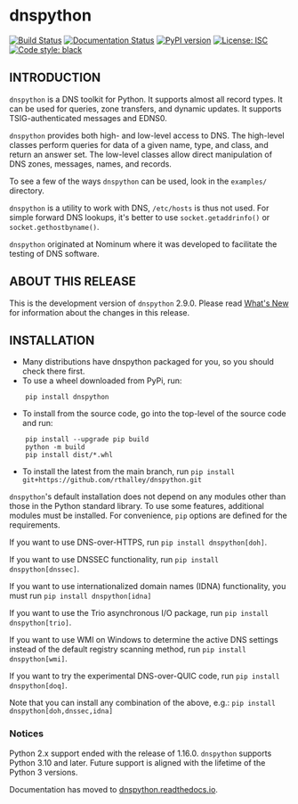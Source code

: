 # dnspython

[![Build Status](https://github.com/rthalley/dnspython/actions/workflows/ci.yml/badge.svg)](https://github.com/rthalley/dnspython/actions/)
[![Documentation Status](https://readthedocs.org/projects/dnspython/badge/?version=latest)](https://dnspython.readthedocs.io/en/latest/?badge=latest)
[![PyPI version](https://badge.fury.io/py/dnspython.svg)](https://badge.fury.io/py/dnspython)
[![License: ISC](https://img.shields.io/badge/License-ISC-brightgreen.svg)](https://opensource.org/licenses/ISC)
[![Code style: black](https://img.shields.io/badge/code%20style-black-000000.svg)](https://github.com/psf/black)

## INTRODUCTION

`dnspython` is a DNS toolkit for Python. It supports almost all record types. It
can be used for queries, zone transfers, and dynamic updates. It supports
TSIG-authenticated messages and EDNS0.

`dnspython` provides both high- and low-level access to DNS. The high-level
classes perform queries for data of a given name, type, and class, and return an
answer set. The low-level classes allow direct manipulation of DNS zones,
messages, names, and records.

To see a few of the ways `dnspython` can be used, look in the `examples/`
directory.

`dnspython` is a utility to work with DNS, `/etc/hosts` is thus not used. For
simple forward DNS lookups, it's better to use `socket.getaddrinfo()` or
`socket.gethostbyname()`.

`dnspython` originated at Nominum where it was developed to facilitate the
testing of DNS software.

## ABOUT THIS RELEASE

This is the development version of `dnspython` 2.9.0.
Please read
[What's New](https://dnspython.readthedocs.io/en/latest/whatsnew.html) for
information about the changes in this release.

## INSTALLATION

* Many distributions have dnspython packaged for you, so you should check there
  first.
* To use a wheel downloaded from PyPi, run:

```
    pip install dnspython
```

* To install from the source code, go into the top-level of the source code
  and run:

```
    pip install --upgrade pip build
    python -m build
    pip install dist/*.whl
```

* To install the latest from the main branch, run
`pip install git+https://github.com/rthalley/dnspython.git`

`dnspython`'s default installation does not depend on any modules other than
those in the Python standard library.  To use some features, additional modules
must be installed.  For convenience, `pip` options are defined for the
requirements.

If you want to use DNS-over-HTTPS, run
`pip install dnspython[doh]`.

If you want to use DNSSEC functionality, run
`pip install dnspython[dnssec]`.

If you want to use internationalized domain names (IDNA)
functionality, you must run
`pip install dnspython[idna]`

If you want to use the Trio asynchronous I/O package, run
`pip install dnspython[trio]`.

If you want to use WMI on Windows to determine the active DNS settings
instead of the default registry scanning method, run
`pip install dnspython[wmi]`.

If you want to try the experimental DNS-over-QUIC code, run
`pip install dnspython[doq]`.

Note that you can install any combination of the above, e.g.:
`pip install dnspython[doh,dnssec,idna]`

### Notices

Python 2.x support ended with the release of 1.16.0.  `dnspython` supports Python 3.10
and later.  Future support  is aligned with the lifetime of the Python 3 versions.

Documentation has moved to
[dnspython.readthedocs.io](https://dnspython.readthedocs.io).
